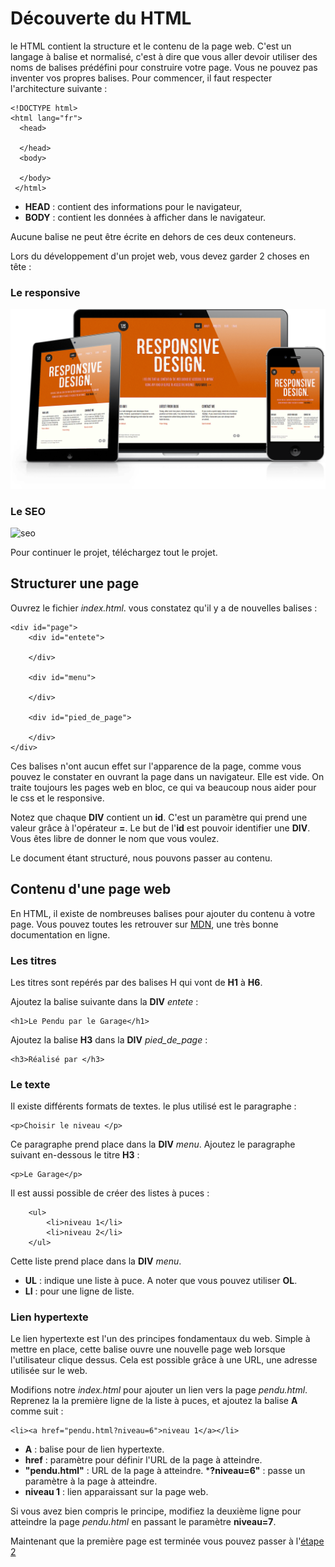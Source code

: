 # Découverte du HTML
le HTML contient la structure et le contenu de la page web. C'est un langage à balise et normalisé, c'est à dire que vous aller devoir utiliser des noms de balises prédéfini pour construire votre page. Vous ne pouvez pas inventer vos propres balises. Pour commencer, il faut respecter l'architecture suivante :

    <!DOCTYPE html>
    <html lang="fr">
      <head>
      
      </head>
      <body>
      
      </body>
     </html>

* __HEAD__ : contient des informations pour le navigateur,
* __BODY__ : contient les données à afficher dans le navigateur.

Aucune balise ne peut être écrite en dehors de ces deux conteneurs.

Lors du développement d'un projet web, vous devez garder 2 choses en tête :

### Le responsive
![responsive](ressources/responsive.png)

### Le SEO
![seo](https://www.seoh.fr/wp-content/uploads/2018/02/Infographie-466x656.jpg)

Pour continuer le projet, téléchargez tout le projet.

## Structurer une page
Ouvrez le fichier _index.html_. vous constatez qu'il y a de nouvelles balises :
    
    <div id="page">
        <div id="entete">

        </div>

        <div id="menu">

        </div>

        <div id="pied_de_page">

        </div>
    </div>
    
Ces balises n'ont aucun effet sur l'apparence de la page, comme vous pouvez le constater en ouvrant la page dans un navigateur. Elle est vide. On traite toujours les pages web en bloc, ce qui va beaucoup nous aider pour le css et le responsive.

Notez que chaque __DIV__ contient un __id__. C'est un paramètre qui prend une valeur grâce à l'opérateur __=__. Le but de l'__id__ est pouvoir identifier une __DIV__. Vous êtes libre de donner le nom que vous voulez. 

Le document étant structuré, nous pouvons passer au contenu.

## Contenu d'une page web
En HTML, il existe de nombreuses balises pour ajouter du contenu à votre page.
Vous pouvez toutes les retrouver sur [MDN](https://developer.mozilla.org/fr/docs/Web/HTML), une très bonne documentation en ligne.

### Les titres
Les titres sont repérés par des balises H qui vont de __H1__ à __H6__.

Ajoutez la balise suivante dans la __DIV__ _entete_ :

    <h1>Le Pendu par le Garage</h1>

Ajoutez la balise __H3__ dans la __DIV__ _pied_de_page_ :

    <h3>Réalisé par </h3>
    
### Le texte
Il existe différents formats de textes. le plus utilisé est le paragraphe :

    <p>Choisir le niveau </p>
    
Ce paragraphe prend place dans la __DIV__ _menu_. Ajoutez le paragraphe suivant en-dessous le titre __H3__ :

    <p>Le Garage</p>
    
Il est aussi possible de créer des listes à puces :

        <ul>
            <li>niveau 1</li>
            <li>niveau 2</li>        
        </ul>
        
Cette liste prend place dans la __DIV__ _menu_. 
* __UL__ : indique une liste à puce. A noter que vous pouvez utiliser __OL__.
* __LI__ : pour une ligne de liste.

### Lien hypertexte
Le lien hypertexte est l'un des principes fondamentaux du web. Simple à mettre en place, cette balise ouvre une nouvelle page web lorsque l'utilisateur clique dessus. Cela est possible grâce à une URL, une adresse utilisée sur le web.

Modifions notre _index.html_ pour ajouter un lien vers la page _pendu.html_. Reprenez la la première ligne de la liste à puces, et ajoutez la balise __A__ comme suit :

    <li><a href="pendu.html?niveau=6">niveau 1</a></li>
    
* __A__ : balise pour de lien hypertexte. 
* __href__ : paramètre pour définir l'URL de la page à atteindre.
* __"pendu.html"__ : URL de la page à atteindre.
*__?niveau=6"__ : passe un paramètre à la page à atteindre.
* __niveau 1__ : lien apparaissant sur la page web.

Si vous avez bien compris le principe, modifiez la deuxième ligne pour atteindre la page _pendu.html_ en passant le paramètre __niveau=7__.

Maintenant que la première page est terminée vous pouvez passer à l'[étape 2](https://github.com/JaminNormand/pendu-le-garage/tree/step-2)
